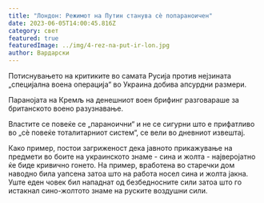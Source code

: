 ```yaml
---
title: "Лондон: Режимот на Путин станува сè попараноичен"
date: 2023-06-05T14:00:45.816Z
category: свет
featured: true
featuredImage: ../img/4-rez-na-put-ir-lon.jpg
author: Вардарски
---
```



Потиснувањето на критиките во самата Русија против нејзината „специјална воена операција“ во Украина добива апсурдни размери.

Паранојата на Кремљ на денешниот воен брифинг разговараше за британското воено разузнавање.

Властите се повеќе се „параноични“ и не се сигурни што е прифатливо во „сè повеќе тоталитарниот систем“, се вели во дневниот извештај.

Како пример, постои загриженост дека јавното прикажување на предмети во боите на украинското знаме - сина и жолта - најверојатно ќе биде кривично гонето. На пример, вработена во старечки дом наводно била уапсена затоа што на работа носел сина и жолта јакна. Уште еден човек бил нападнат од безбедносните сили затоа што го истакнал сино-жолтото знаме на руските воздушни сили.